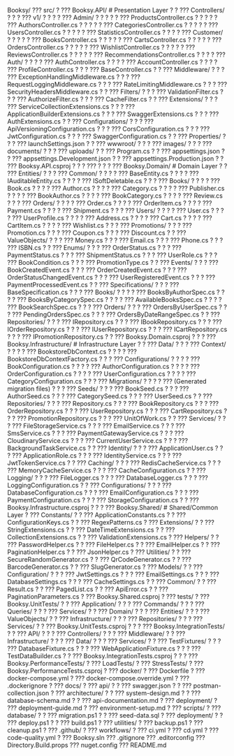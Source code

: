 Booksy/
??? src/
?   ??? Booksy.API/                     # Presentation Layer
?   ?   ??? Controllers/
?   ?   ?   ??? v1/
?   ?   ?   ?   ??? Admin/
?   ?   ?   ?   ?   ??? ProductsController.cs
?   ?   ?   ?   ?   ??? AuthorsController.cs
?   ?   ?   ?   ?   ??? CategoriesController.cs
?   ?   ?   ?   ?   ??? UsersController.cs
?   ?   ?   ?   ?   ??? StatisticsController.cs
?   ?   ?   ?   ??? Customer/
?   ?   ?   ?   ?   ??? BooksController.cs
?   ?   ?   ?   ?   ??? CartsController.cs
?   ?   ?   ?   ?   ??? OrdersController.cs
?   ?   ?   ?   ?   ??? WishlistController.cs
?   ?   ?   ?   ?   ??? ReviewsController.cs
?   ?   ?   ?   ?   ??? RecommendationsController.cs
?   ?   ?   ?   ??? Auth/
?   ?   ?   ?       ??? AuthController.cs
?   ?   ?   ?       ??? AccountController.cs
?   ?   ?   ?       ??? ProfileController.cs
?   ?   ?   ??? BaseController.cs
?   ?   ??? Middleware/
?   ?   ?   ??? ExceptionHandlingMiddleware.cs
?   ?   ?   ??? RequestLoggingMiddleware.cs
?   ?   ?   ??? RateLimitingMiddleware.cs
?   ?   ?   ??? SecurityHeadersMiddleware.cs
?   ?   ??? Filters/
?   ?   ?   ??? ValidationFilter.cs
?   ?   ?   ??? AuthorizeFilter.cs
?   ?   ?   ??? CacheFilter.cs
?   ?   ??? Extensions/
?   ?   ?   ??? ServiceCollectionExtensions.cs
?   ?   ?   ??? ApplicationBuilderExtensions.cs
?   ?   ?   ??? SwaggerExtensions.cs
?   ?   ?   ??? AuthExtensions.cs
?   ?   ??? Configurations/
?   ?   ?   ??? ApiVersioningConfiguration.cs
?   ?   ?   ??? CorsConfiguration.cs
?   ?   ?   ??? JwtConfiguration.cs
?   ?   ?   ??? SwaggerConfiguration.cs
?   ?   ??? Properties/
?   ?   ?   ??? launchSettings.json
?   ?   ??? wwwroot/
?   ?   ?   ??? images/
?   ?   ?   ??? documents/
?   ?   ?   ??? uploads/
?   ?   ??? Program.cs
?   ?   ??? appsettings.json
?   ?   ??? appsettings.Development.json
?   ?   ??? appsettings.Production.json
?   ?   ??? Booksy.API.csproj
?   ?
?   ??? 
?   ?
?   ??? Booksy.Domain/                   # Domain Layer
?   ?   ??? Entities/
?   ?   ?   ??? Common/
?   ?   ?   ?   ??? BaseEntity.cs
?   ?   ?   ?   ??? IAuditableEntity.cs
?   ?   ?   ?   ??? ISoftDeletable.cs
?   ?   ?   ??? Books/
?   ?   ?   ?   ??? Book.cs
?   ?   ?   ?   ??? Author.cs
?   ?   ?   ?   ??? Category.cs
?   ?   ?   ?   ??? Publisher.cs
?   ?   ?   ?   ??? BookAuthor.cs
?   ?   ?   ?   ??? BookCategory.cs
?   ?   ?   ?   ??? Review.cs
?   ?   ?   ??? Orders/
?   ?   ?   ?   ??? Order.cs
?   ?   ?   ?   ??? OrderItem.cs
?   ?   ?   ?   ??? Payment.cs
?   ?   ?   ?   ??? Shipment.cs
?   ?   ?   ??? Users/
?   ?   ?   ?   ??? User.cs
?   ?   ?   ?   ??? UserProfile.cs
?   ?   ?   ?   ??? Address.cs
?   ?   ?   ?   ??? Cart.cs
?   ?   ?   ?   ??? CartItem.cs
?   ?   ?   ?   ??? Wishlist.cs
?   ?   ?   ??? Promotions/
?   ?   ?       ??? Promotion.cs
?   ?   ?       ??? Coupon.cs
?   ?   ?       ??? Discount.cs
?   ?   ??? ValueObjects/
?   ?   ?   ??? Money.cs
?   ?   ?   ??? Email.cs
?   ?   ?   ??? Phone.cs
?   ?   ?   ??? ISBN.cs
?   ?   ??? Enums/
?   ?   ?   ??? OrderStatus.cs
?   ?   ?   ??? PaymentStatus.cs
?   ?   ?   ??? ShipmentStatus.cs
?   ?   ?   ??? UserRole.cs
?   ?   ?   ??? BookCondition.cs
?   ?   ?   ??? PromotionType.cs
?   ?   ??? Events/
?   ?   ?   ??? BookCreatedEvent.cs
?   ?   ?   ??? OrderCreatedEvent.cs
?   ?   ?   ??? OrderStatusChangedEvent.cs
?   ?   ?   ??? UserRegisteredEvent.cs
?   ?   ?   ??? PaymentProcessedEvent.cs
?   ?   ??? Specifications/
?   ?   ?   ??? BaseSpecification.cs
?   ?   ?   ??? Books/
?   ?   ?   ?   ??? BooksByAuthorSpec.cs
?   ?   ?   ?   ??? BooksByCategorySpec.cs
?   ?   ?   ?   ??? AvailableBooksSpec.cs
?   ?   ?   ?   ??? BookSearchSpec.cs
?   ?   ?   ??? Orders/
?   ?   ?       ??? OrdersByUserSpec.cs
?   ?   ?       ??? PendingOrdersSpec.cs
?   ?   ?       ??? OrdersByDateRangeSpec.cs
?   ?   ??? Repositories/
?   ?   ?   ??? IRepository.cs
?   ?   ?   ??? IBookRepository.cs
?   ?   ?   ??? IOrderRepository.cs
?   ?   ?   ??? IUserRepository.cs
?   ?   ?   ??? ICartRepository.cs
?   ?   ?   ??? IPromotionRepository.cs
?   ?   ??? Booksy.Domain.csproj
?   ?
?   ??? Booksy.Infrastructure/           # Infrastructure Layer
?   ?   ??? Data/
?   ?   ?   ??? Context/
?   ?   ?   ?   ??? BookstoreDbContext.cs
?   ?   ?   ?   ??? BookstoreDbContextFactory.cs
?   ?   ?   ??? Configurations/
?   ?   ?   ?   ??? BookConfiguration.cs
?   ?   ?   ?   ??? AuthorConfiguration.cs
?   ?   ?   ?   ??? OrderConfiguration.cs
?   ?   ?   ?   ??? UserConfiguration.cs
?   ?   ?   ?   ??? CategoryConfiguration.cs
?   ?   ?   ??? Migrations/
?   ?   ?   ?   ??? (Generated migration files)
?   ?   ?   ??? Seeds/
?   ?   ?       ??? BookSeed.cs
?   ?   ?       ??? AuthorSeed.cs
?   ?   ?       ??? CategorySeed.cs
?   ?   ?       ??? UserSeed.cs
?   ?   ??? Repositories/
?   ?   ?   ??? Repository.cs
?   ?   ?   ??? BookRepository.cs
?   ?   ?   ??? OrderRepository.cs
?   ?   ?   ??? UserRepository.cs
?   ?   ?   ??? CartRepository.cs
?   ?   ?   ??? PromotionRepository.cs
?   ?   ?   ??? UnitOfWork.cs
?   ?   ??? Services/
?   ?   ?   ??? FileStorageService.cs
?   ?   ?   ??? EmailService.cs
?   ?   ?   ??? SmsService.cs
?   ?   ?   ??? PaymentGatewayService.cs
?   ?   ?   ??? CloudinaryService.cs
?   ?   ?   ??? CurrentUserService.cs
?   ?   ?   ??? BackgroundTaskService.cs
?   ?   ??? Identity/
?   ?   ?   ??? ApplicationUser.cs
?   ?   ?   ??? ApplicationRole.cs
?   ?   ?   ??? IdentityService.cs
?   ?   ?   ??? JwtTokenService.cs
?   ?   ??? Caching/
?   ?   ?   ??? RedisCacheService.cs
?   ?   ?   ??? MemoryCacheService.cs
?   ?   ?   ??? CacheConfiguration.cs
?   ?   ??? Logging/
?   ?   ?   ??? FileLogger.cs
?   ?   ?   ??? DatabaseLogger.cs
?   ?   ?   ??? LoggingConfiguration.cs
?   ?   ??? Configurations/
?   ?   ?   ??? DatabaseConfiguration.cs
?   ?   ?   ??? EmailConfiguration.cs
?   ?   ?   ??? PaymentConfiguration.cs
?   ?   ?   ??? StorageConfiguration.cs
?   ?   ??? Booksy.Infrastructure.csproj
?   ?
?   ??? Booksy.Shared/                   # Shared/Common Layer
?       ??? Constants/
?       ?   ??? ApplicationConstants.cs
?       ?   ??? ConfigurationKeys.cs
?       ?   ??? RegexPatterns.cs
?       ??? Extensions/
?       ?   ??? StringExtensions.cs
?       ?   ??? DateTimeExtensions.cs
?       ?   ??? CollectionExtensions.cs
?       ?   ??? ValidationExtensions.cs
?       ??? Helpers/
?       ?   ??? PasswordHelper.cs
?       ?   ??? FileHelper.cs
?       ?   ??? EmailHelper.cs
?       ?   ??? PaginationHelper.cs
?       ?   ??? JsonHelper.cs
?       ??? Utilities/
?       ?   ??? SecureRandomGenerator.cs
?       ?   ??? QrCodeGenerator.cs
?       ?   ??? BarcodeGenerator.cs
?       ?   ??? SlugGenerator.cs
?       ??? Models/
?       ?   ??? Configuration/
?       ?   ?   ??? JwtSettings.cs
?       ?   ?   ??? EmailSettings.cs
?       ?   ?   ??? DatabaseSettings.cs
?       ?   ?   ??? CacheSettings.cs
?       ?   ??? Common/
?       ?       ??? Result.cs
?       ?       ??? PagedList.cs
?       ?       ??? ApiError.cs
?       ?       ??? PaginationParameters.cs
?       ??? Booksy.Shared.csproj
?
??? tests/
?   ??? Booksy.UnitTests/
?   ?   ??? Application/
?   ?   ?   ??? Commands/
?   ?   ?   ??? Queries/
?   ?   ?   ??? Services/
?   ?   ??? Domain/
?   ?   ?   ??? Entities/
?   ?   ?   ??? ValueObjects/
?   ?   ??? Infrastructure/
?   ?   ?   ??? Repositories/
?   ?   ?   ??? Services/
?   ?   ??? Booksy.UnitTests.csproj
?   ?
?   ??? Booksy.IntegrationTests/
?   ?   ??? API/
?   ?   ?   ??? Controllers/
?   ?   ?   ??? Middleware/
?   ?   ??? Infrastructure/
?   ?   ?   ??? Data/
?   ?   ?   ??? Services/
?   ?   ??? TestFixtures/
?   ?   ?   ??? DatabaseFixture.cs
?   ?   ?   ??? WebApplicationFixture.cs
?   ?   ?   ??? TestDataBuilder.cs
?   ?   ??? Booksy.IntegrationTests.csproj
?   ?
?   ??? Booksy.PerformanceTests/
?       ??? LoadTests/
?       ??? StressTests/
?       ??? Booksy.PerformanceTests.csproj
?
??? docker/
?   ??? Dockerfile
?   ??? docker-compose.yml
?   ??? docker-compose.override.yml
?   ??? .dockerignore
?
??? docs/
?   ??? api/
?   ?   ??? swagger.json
?   ?   ??? postman-collection.json
?   ??? architecture/
?   ?   ??? system-design.md
?   ?   ??? database-schema.md
?   ?   ??? api-documentation.md
?   ??? deployment/
?       ??? deployment-guide.md
?       ??? environment-setup.md
?
??? scripts/
?   ??? database/
?   ?   ??? migration.ps1
?   ?   ??? seed-data.sql
?   ??? deployment/
?   ?   ??? deploy.ps1
?   ?   ??? build.ps1
?   ??? utilities/
?       ??? backup.ps1
?       ??? cleanup.ps1
?
??? .github/
?   ??? workflows/
?       ??? ci.yml
?       ??? cd.yml
?       ??? code-quality.yml
?
??? Booksy.sln
??? .gitignore
??? .editorconfig
??? Directory.Build.props
??? nuget.config
??? README.md